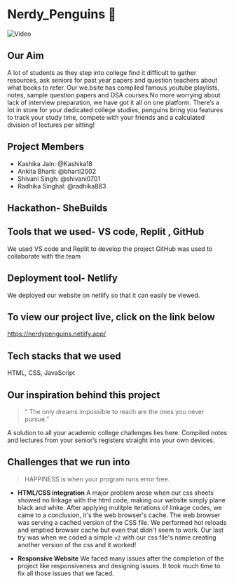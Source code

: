 # Nerdy_Penguins :penguin:

![Video](https://drive.google.com/drive/folders/1hCekXUUzf0EgC0d01bzjRiGy6DOmZHV9)

## Our Aim
A lot of students as they step into college find it difficult to gather resources, ask seniors for past year papers and question teachers about what books to refer. Our we.bsite has compiled famous youtube playlists, notes, sample question papers and DSA courses.No more worrying about lack of interview preparation, we have got it all on one platform. There’s a lot in store for your dedicated college studies, penguins bring you features to track your study time, compete with your friends and a calculated division of lectures per sitting!

## Project Members
- Kashika Jain:  @Kashika18 
- Ankita Bharti:  @bharti2002
- Shivani Singh:  @shivani0701
- Radhika Singhal:  @radhika863

## Hackathon- SheBuilds 

## Tools that we used- VS code, Replit , GitHub
We used VS code and Replit to develop the project
GitHub was used to collaborate with the team

## Deployment tool- Netlify
We deployed our website on netlify so that it can easily be viewed.

## To view our project live, click on the link below
https://nerdypenguins.netlify.app/

## Tech stacks that we used
HTML, CSS, JavaScript

## Our inspiration behind this project
> “ The only dreams impossible to reach are the ones you never pursue.” 


A solution to all your academic college challenges lies here. Compiled notes and lectures from your senior’s registers straight into your own devices. 

## Challenges that we run into
> HAPPINESS is when your program runs error free.

- **HTML/CSS integration**
A major problem arose when our css sheets showed no linkage with the html code, making our website simply plane black and white.
After applying mulitple iterations of linkage codes, we came to a conclusion, it's the web browser's cache. The web browser was serving a cached version of the CSS file. We performed hot reloads and emptied browser cache but even that didn't seem to work.
Our last try was when we coded a simple `v2` with our css file's name creating another version of the css and it worked!

- **Responsive Website**
We faced many issues after the completion of the project like responsiveness and designing issues. It took much time to fix all those issues that we faced.
